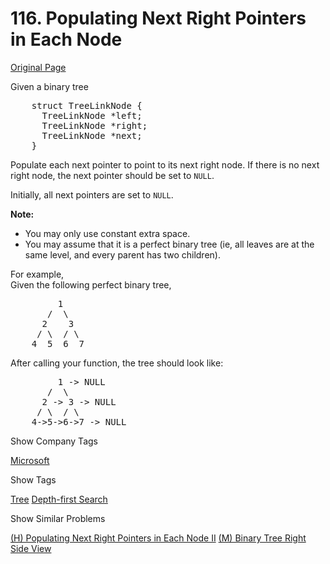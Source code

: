# 116. Populating Next Right Pointers in Each Node

[Original Page](https://leetcode.com/problems/populating-next-right-pointers-in-each-node/)

Given a binary tree

<pre>    struct TreeLinkNode {
      TreeLinkNode *left;
      TreeLinkNode *right;
      TreeLinkNode *next;
    }
</pre>

Populate each next pointer to point to its next right node. If there is no next right node, the next pointer should be set to `NULL`.

Initially, all next pointers are set to `NULL`.

**Note:**

*   You may only use constant extra space.
*   You may assume that it is a perfect binary tree (ie, all leaves are at the same level, and every parent has two children).

For example,  
Given the following perfect binary tree,  

<pre>         1
       /  \
      2    3
     / \  / \
    4  5  6  7
</pre>

After calling your function, the tree should look like:  

<pre>         1 -> NULL
       /  \
      2 -> 3 -> NULL
     / \  / \
    4->5->6->7 -> NULL
</pre>

<div>

<div id="company_tags" class="btn btn-xs btn-warning">Show Company Tags</div>

<span class="hidebutton">[Microsoft](/company/microsoft/)</span></div>

<div>

<div id="tags" class="btn btn-xs btn-warning">Show Tags</div>

<span class="hidebutton">[Tree](/tag/tree/) [Depth-first Search](/tag/depth-first-search/)</span></div>

<div>

<div id="similar" class="btn btn-xs btn-warning">Show Similar Problems</div>

<span class="hidebutton">[(H) Populating Next Right Pointers in Each Node II](/problems/populating-next-right-pointers-in-each-node-ii/) [(M) Binary Tree Right Side View](/problems/binary-tree-right-side-view/)</span></div>